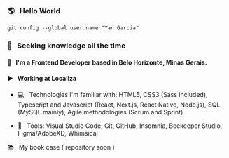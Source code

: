 ### 🌎 &nbsp;  Hello World

`git config --global user.name "Yan Garcia"`

### 🥑 &nbsp;  Seeking knowledge all the time

#### 🚀 &nbsp; I'm a Frontend Developer based in Belo Horizonte, Minas Gerais.

#### ▶ &nbsp; Working at Localiza

-  💻 &nbsp; Technologies I'm familiar with: HTML5, CSS3 (Sass included), Typescript and Javascript (React, Next.js, React Native, Node.js), SQL (MySQL mainly), Agile methodologies (Scrum and Sprint)

-  🔨 &nbsp; Tools: Visual Studio Code, Git, GitHub, Insomnia, Beekeeper Studio, Figma/AdobeXD, Whimsical


📚 &nbsp; My book case ( repository soon )

